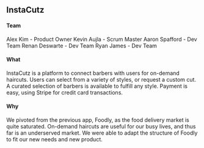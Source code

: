 ## InstaCutz

#### Team
Alex Kim - Product Owner
Kevin Aujla - Scrum Master
Aaron Spafford - Dev Team
Renan Deswarte - Dev Team
Ryan James - Dev Team

#### What
InstaCutz is a platform to connect barbers with users for on-demand haircuts. Users can select from a variety of styles, or request a custom cut. A curated selection of barbers is available to fulfill any style. Payment is easy, using Stripe for credit card transactions.

#### Why
We pivoted from the previous app, Foodly, as the food delivery market is quite saturated. On-demand haircuts are useful for our busy lives, and thus far is an underserved market. We were able to adapt the structure of Foodly to fit our new needs and new product.